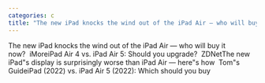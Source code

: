 ```yaml
---
categories: c
title: "The new iPad knocks the wind out of the iPad Air — who will buy it now  iMore"
---
```

The new iPad knocks the wind out of the iPad Air — who will buy it now?&nbsp;&nbsp;iMoreiPad Air 4 vs. iPad Air 5: Should you upgrade?&nbsp;&nbsp;ZDNetThe new iPad"s display is surprisingly worse than iPad Air — here"s how&nbsp;&nbsp;Tom"s GuideiPad (2022) vs. iPad Air 5 (2022): Which should you buy